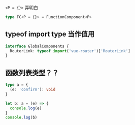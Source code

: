 `<P = {}>` 弄明白

```ts
type FC<P = {}> = FunctionComponent<P>
```

## typeof import type 当作值用

```ts
interface GlobalComponents {
  RouterLink: typeof import('vue-router')['RouterLink']
}
```

## 函数列表类型？？

```ts
type a = {
  (e: 'confirm'): void
}

let b: a = (e) => {
  console.log(e)
}
console.log(b)
```
